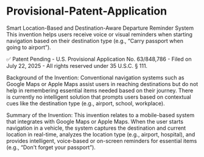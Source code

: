 # Provisional-Patent-Application
Smart Location-Based and Destination-Aware Departure Reminder System
This invention helps users receive voice or visual reminders when starting navigation based on their destination type (e.g., “Carry passport when going to airport”).

✅ Patent Pending - 
U.S. Provisional Application No. 63/848,786 -
Filed on July 22, 2025 -
All rights reserved under 35 U.S.C. § 111.

Background of the Invention: 
Conventional navigation systems such as Google Maps or Apple Maps assist users in reaching destinations but do not help in remembering essential items needed based on their journey. There is currently no intelligent solution that prompts users based on contextual cues like the destination type (e.g., airport, school, workplace).

Summary of the Invention: 
This invention relates to a mobile-based system that integrates with Google Maps or Apple Maps. When the user starts navigation in a vehicle, the system captures the destination and current location in real-time, analyzes the location type (e.g., airport, hospital), and provides intelligent, voice-based or on-screen reminders for essential items (e.g., “Don't forget your passport”).
